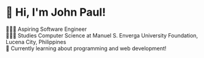 # 👋 Hi, I'm John Paul!

👩🏻‍💻 Aspiring Software Engineer <br/>
👩🏻‍🎓 Studies Computer Science at Manuel S. Enverga University Foundation, Lucena City, Philippines <br/>
💭 Currently learning about programming and web development! <br/>



